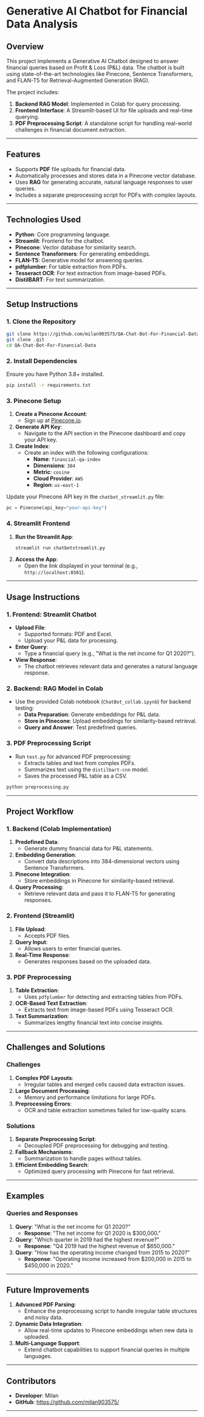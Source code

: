 
# **Generative AI Chatbot for Financial Data Analysis**

## **Overview**
This project implements a Generative AI Chatbot designed to answer financial queries based on Profit & Loss (P&L) data. The chatbot is built using state-of-the-art technologies like Pinecone, Sentence Transformers, and FLAN-T5 for Retrieval-Augmented Generation (RAG). 

The project includes:
1. **Backend RAG Model**: Implemented in Colab for query processing.
2. **Frontend Interface**: A Streamlit-based UI for file uploads and real-time querying.
3. **PDF Preprocessing Script**: A standalone script for handling real-world challenges in financial document extraction.

---

## **Features**
- Supports **PDF** file uploads for financial data.
- Automatically processes and stores data in a Pinecone vector database.
- Uses **RAG** for generating accurate, natural language responses to user queries.
- Includes a separate preprocessing script for PDFs with complex layouts.

---

## **Technologies Used**
- **Python**: Core programming language.
- **Streamlit**: Frontend for the chatbot.
- **Pinecone**: Vector database for similarity search.
- **Sentence Transformers**: For generating embeddings.
- **FLAN-T5**: Generative model for answering queries.
- **pdfplumber**: For table extraction from PDFs.
- **Tesseract OCR**: For text extraction from image-based PDFs.
- **DistilBART**: For text summarization.

---

## **Setup Instructions**

### **1. Clone the Repository**
```bash
git clone https://github.com/milan903575/QA-Chat-Bot-For-Financial-Data.git
git clone .git
cd QA-Chat-Bot-For-Financial-Data
```

### **2. Install Dependencies**
Ensure you have Python 3.8+ installed.

```bash
pip install -r requirements.txt
```

### **3. Pinecone Setup**
1. **Create a Pinecone Account**:
   - Sign up at [Pinecone.io](https://www.pinecone.io/).
2. **Generate API Key**:
   - Navigate to the API section in the Pinecone dashboard and copy your API key.
3. **Create Index**:
   - Create an index with the following configurations:
     - **Name**: `financial-qa-index`
     - **Dimensions**: `384`
     - **Metric**: `cosine`
     - **Cloud Provider**: `AWS`
     - **Region**: `us-east-1`

Update your Pinecone API key in the `chatbot_streamlit.py` file:
```python
pc = Pinecone(api_key="your-api-key")
```

### **4. Streamlit Frontend**
1. **Run the Streamlit App**:
   ```bash
   streamlit run chatbotstreamlit.py
   ```
2. **Access the App**:
   - Open the link displayed in your terminal (e.g., `http://localhost:8501`).

---

## **Usage Instructions**

### **1. Frontend: Streamlit Chatbot**
- **Upload File**: 
  - Supported formats: PDF and Excel.
  - Upload your P&L data for processing.
- **Enter Query**:
  - Type a financial query (e.g., "What is the net income for Q1 2020?").
- **View Response**:
  - The chatbot retrieves relevant data and generates a natural language response.

### **2. Backend: RAG Model in Colab**
- Use the provided Colab notebook (`ChatBot_collab.ipynb`) for backend testing:
  - **Data Preparation**: Generate embeddings for P&L data.
  - **Store in Pinecone**: Upload embeddings for similarity-based retrieval.
  - **Query and Answer**: Test predefined queries.

### **3. PDF Preprocessing Script**
- Run `test.py` for advanced PDF preprocessing:
  - Extracts tables and text from complex PDFs.
  - Summarizes text using the `distilbart-cnn` model.
  - Saves the processed P&L table as a CSV.

```bash
python preprocessing.py
```

---

## **Project Workflow**

### **1. Backend (Colab Implementation)**
1. **Predefined Data**:
   - Generate dummy financial data for P&L statements.
2. **Embedding Generation**:
   - Convert data descriptions into 384-dimensional vectors using Sentence Transformers.
3. **Pinecone Integration**:
   - Store embeddings in Pinecone for similarity-based retrieval.
4. **Query Processing**:
   - Retrieve relevant data and pass it to FLAN-T5 for generating responses.

### **2. Frontend (Streamlit)**
1. **File Upload**:
   - Accepts PDF files.
2. **Query Input**:
   - Allows users to enter financial queries.
3. **Real-Time Response**:
   - Generates responses based on the uploaded data.

### **3. PDF Preprocessing**
1. **Table Extraction**:
   - Uses `pdfplumber` for detecting and extracting tables from PDFs.
2. **OCR-Based Text Extraction**:
   - Extracts text from image-based PDFs using Tesseract OCR.
3. **Text Summarization**:
   - Summarizes lengthy financial text into concise insights.

---

## **Challenges and Solutions**

### **Challenges**
1. **Complex PDF Layouts**:
   - Irregular tables and merged cells caused data extraction issues.
2. **Large Document Processing**:
   - Memory and performance limitations for large PDFs.
3. **Preprocessing Errors**:
   - OCR and table extraction sometimes failed for low-quality scans.

### **Solutions**
1. **Separate Preprocessing Script**:
   - Decoupled PDF preprocessing for debugging and testing.
2. **Fallback Mechanisms**:
   - Summarization to handle pages without tables.
3. **Efficient Embedding Search**:
   - Optimized query processing with Pinecone for fast retrieval.

---

## **Examples**

### **Queries and Responses**
1. **Query**: "What is the net income for Q1 2020?"
   - **Response**: "The net income for Q1 2020 is $300,000."
2. **Query**: "Which quarter in 2019 had the highest revenue?"
   - **Response**: "Q4 2019 had the highest revenue of $650,000."
3. **Query**: "How has the operating income changed from 2015 to 2020?"
   - **Response**: "Operating income increased from $200,000 in 2015 to $450,000 in 2020."

---

## **Future Improvements**
1. **Advanced PDF Parsing**:
   - Enhance the preprocessing script to handle irregular table structures and noisy data.
2. **Dynamic Data Integration**:
   - Allow real-time updates to Pinecone embeddings when new data is uploaded.
3. **Multi-Language Support**:
   - Extend chatbot capabilities to support financial queries in multiple languages.

---

## **Contributors**
- **Developer**: Milan
- **GitHub**: https://github.com/milan903575/

---

